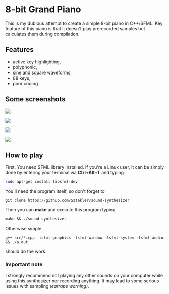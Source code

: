 # 8-bit Grand Piano

This is my dubious attempt to create a simple 8-bit piano in C++/SFML. 
Key feature of this piano is that it doesn't play prerecorded samples but calculates them during compilation.

## Features
- active key highlighting,
- polyphonic,
- sine and square waveforms,
- 88 keys,
- poor coding

## Some screenshots

![](https://cdn.discordapp.com/attachments/702987071849234636/758007077439537242/SoundSynthesizer_Screenshot_00.png)

![](https://cdn.discordapp.com/attachments/702987071849234636/758007080954101867/SoundSynthesizer_Screenshot_01.png)

![](https://cdn.discordapp.com/attachments/702987071849234636/758007082552131584/SoundSynthesizer_Screenshot_02.png)

![](https://cdn.discordapp.com/attachments/702987071849234636/760612422850707456/Zrzut_ekranu_z_2020-09-29_23-21-48.png)

## How to play
 
First, You need SFML library installed. If you're a Linux user, it can be simply done by entering your terminal via <b>Ctrl+Alt+T</b> and typing
```bash
sudo apt-get install libsfml-dev
```
You'll need the program itself, so don't forget to 
```
git clone https://github.com/Sztakler/sound-synthesizer
```

Then you can <b>make</b> and execute this program typing
```
make && ./sound-synthesizer
```
Otherwise simple
```
g++ src/*.cpp -lsfml-graphics -lsfml-window -lsfml-system -lsfml-audio && ./a.out
```
should do the work.

### Important note
I strongly recommend not playing any other sounds on your computer while using this synthesizer nor recording anything.
It may lead to some serious issues with sampling <i>(earrape warning)</i>.
